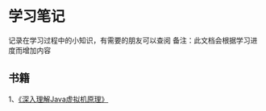 # 学习笔记
记录在学习过程中的小知识，有需要的朋友可以查阅
备注：此文档会根据学习进度而增加内容
## 书籍
1、[《深入理解Java虚拟机原理》](https://github.com/wuyuankui/study/blob/master/book/jvm/%E3%80%8A%E6%B7%B1%E5%85%A5%E7%90%86%E8%A7%A3Java%E8%99%9A%E6%8B%9F%E6%9C%BA%E5%8E%9F%E7%90%86%E3%80%8B.MD)
